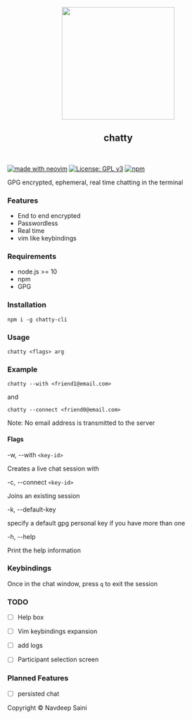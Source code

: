 <p align='center'>
<img width='256' src='https://user-images.githubusercontent.com/9297865/151686735-853abb5e-bbf3-4c1b-8506-9dda9ea0085c.png' />
</p>


<h2 align='center'>chatty</h2>
<br>

[![made with neovim](https://img.shields.io/badge/made_with-neovim-green?style=for-the-badge&logo=neovim)](https://neovim.io)
[![License: GPL v3](https://img.shields.io/badge/License-GPLv3-blue.svg)](https://www.gnu.org/licenses/gpl-3.0)
[![npm](https://img.shields.io/npm/v/chatty-cli)](npmjs.com/navxio/chatty-cli)

GPG encrypted, ephemeral, real time chatting in the terminal

### Features
* End to end encrypted
* Passwordless
* Real time
* vim like keybindings

### Requirements
* node.js >= 10
* npm
* GPG

### Installation
`npm i -g chatty-cli`

### Usage
`chatty <flags> arg`

### Example
`chatty --with <friend1@email.com>`

and

`chatty --connect <friend0@email.com>`

Note: No email address is transmitted to the server

#### Flags
-w, --with `<key-id>`

Creates a live chat session with <key-id>

-c, --connect `<key-id>`
 
Joins an existing session

-k, --default-key

specify a default gpg personal key if you have more than one

-h, --help

Print the help information

### Keybindings
Once in the chat window, press `q` to exit the session

### TODO
- [ ] Help box
- [ ] Vim keybindings expansion
- [ ] add logs
- [ ] Participant selection screen


### Planned Features
- [ ] persisted chat

Copyright © Navdeep Saini
